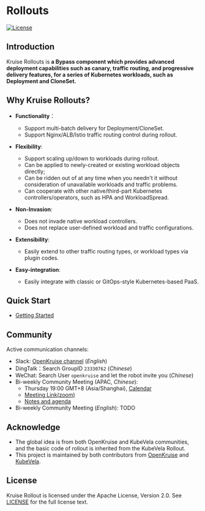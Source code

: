 # Rollouts
[![License](https://img.shields.io/badge/license-Apache%202-4EB1BA.svg)](https://www.apache.org/licenses/LICENSE-2.0.html)

## Introduction
Kruise Rollouts is **a Bypass component which provides advanced deployment capabilities such as canary, traffic routing, and progressive delivery features, for a series of Kubernetes workloads, such as Deployment and CloneSet.**

## Why Kruise Rollouts?
- **Functionality**：
    - Support multi-batch delivery for Deployment/CloneSet.
    - Support Nginx/ALB/Istio traffic routing control during rollout.

- **Flexibility**:
    - Support scaling up/down to workloads during rollout.
    - Can be applied to newly-created or existing workload objects directly;
    - Can be ridden out of at any time when you needn't it without consideration of unavailable workloads and traffic problems.
    - Can cooperate with other native/third-part Kubernetes controllers/operators, such as HPA and WorkloadSpread.

- **Non-Invasion**:
    - Does not invade native workload controllers.
    - Does not replace user-defined workload and traffic configurations.

- **Extensibility**:
    - Easily extend to other traffic routing types, or workload types via plugin codes.

- **Easy-integration**:
    - Easily integrate with classic or GitOps-style Kubernetes-based PaaS.

## Quick Start
- [Getting Started](docs/getting_started/introduction.md)

## Community
Active communication channels:

- Slack: [OpenKruise channel](https://kubernetes.slack.com/channels/openkruise) (*English*)
- DingTalk：Search GroupID `23330762` (*Chinese*)
- WeChat: Search User `openkruise` and let the robot invite you (*Chinese*)
- Bi-weekly Community Meeting (APAC, *Chinese*):
  - Thursday 19:00 GMT+8 (Asia/Shanghai), [Calendar](https://calendar.google.com/calendar/u/2?cid=MjdtbDZucXA2bjVpNTFyYTNpazV2dW8ybHNAZ3JvdXAuY2FsZW5kYXIuZ29vZ2xlLmNvbQ)
  - [Meeting Link(zoom)](https://us02web.zoom.us/j/87059136652?pwd=NlI4UThFWXVRZkxIU0dtR1NINncrQT09)
  - [Notes and agenda](https://shimo.im/docs/gXqmeQOYBehZ4vqo)
- Bi-weekly Community Meeting (*English*): TODO

## Acknowledge
- The global idea is from both OpenKruise and KubeVela communities, and the basic code of rollout is inherited from the KubeVela Rollout.
- This project is maintained by both contributors from [OpenKruise](https://openkruise.io/) and [KubeVela](https://kubevela.io).

## License
Kruise Rollout is licensed under the Apache License, Version 2.0. See [LICENSE](./LICENSE.md) for the full license text.

